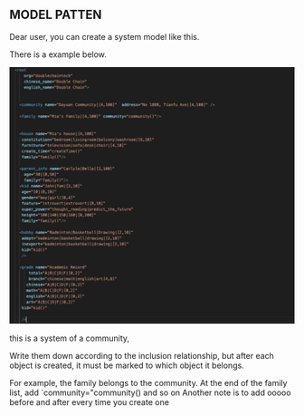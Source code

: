 
## MODEL PATTEN ##

Dear user, you can create a system model like this.  

There is a example below. 

![](images/model-patten.png)

this is a system of a community, 

Write them down according to the inclusion relationship, but after each object is created, it must be marked to which object it belongs.  

For example, the family belongs to the community. At the end of the family list, add `community="community()
and so on
Another note is to add ooooo before and after every time you create one